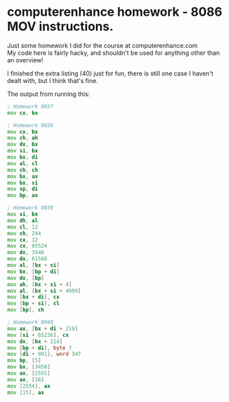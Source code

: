 # computerenhance homework - 8086 MOV instructions.
Just some homework I did for the course at computerenhance.com\
My code here is fairly hacky, and shouldn't be used for anything other than an overview!

I finished the extra listing (40) just for fun, there is still one case I haven't dealt with, but I think that's fine.

The output from running this:
```asm
; Homework 0037
mov cx, bx

; Homework 0038
mov cx, bx
mov ch, ah
mov dx, bx
mov si, bx
mov bx, di
mov al, cl
mov ch, ch
mov bx, ax
mov bx, si
mov sp, di
mov bp, ax

; Homework 0039
mov si, bx
mov dh, al
mov cl, 12
mov ch, 244
mov cx, 12
mov cx, 65524
mov dx, 3948
mov dx, 61588
mov al, [bx + si]
mov bx, [bp + di]
mov dx, [bp]
mov ah, [bx + si + 4]
mov al, [bx + si + 4999]
mov [bx + di], cx
mov [bp + si], cl
mov [bp], ch

; Homework 0040
mov ax, [bx + di + 219]
mov [si + 65236], cx
mov dx, [bx + 224]
mov [bp + di], byte 7
mov [di + 901], word 347
mov bp, [5]
mov bx, [3458]
mov ax, [2555]
mov ax, [16]
mov [2554], ax
mov [15], ax
```

